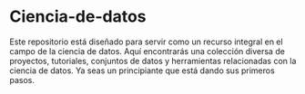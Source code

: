 # Ciencia-de-datos
Este repositorio está diseñado para servir como un recurso integral en el campo de la ciencia de datos. Aquí encontrarás una colección diversa de proyectos, tutoriales, conjuntos de datos y herramientas relacionadas con la ciencia de datos. Ya seas un principiante que está dando sus primeros pasos.
